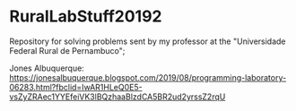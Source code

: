 # RuralLabStuff20192
Repository for solving problems sent by my professor at the "Universidade Federal Rural de Pernambuco";

Jones Albuquerque:
https://jonesalbuquerque.blogspot.com/2019/08/programming-laboratory-06283.html?fbclid=IwAR1HLeQ0E5-vsZyZRAec1YYEfeiVK3lBQzhaaBlzdCA5BR2ud2yrssZ2rqU
